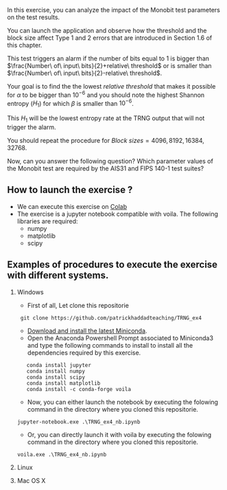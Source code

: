 In this exercise, you can analyze the impact of the Monobit test parameters on the test results.

You can launch the application and observe how the threshold and the block size  affect  Type 1 and 2 errors that are introduced in Section 1.6 of this chapter.

This test triggers an alarm if the number of bits equal to 1 is bigger than $\frac{Number\ of\ input\ bits}{2}+relative\ threshold$ or is smaller than $\frac{Number\ of\ input\ bits}{2}-relative\ threshold$.

Your goal is to find the the lowest $relative\ threshold$ that makes it possible for $\alpha$ to be bigger than $10^{-6}$ and you should note the highest Shannon entropy ($H_{1}$) for which $\beta$ is smaller than $10^{-6}$.

This $H_{1}$ will be the lowest entropy rate at the TRNG output that will not trigger the alarm.

You should repeat the procedure for $Block\ sizes=4096, 8192, 16384, 32768$.

Now, can you answer the following question? Which parameter values of the Monobit test are required by the AIS31 and FIPS 140-1 test suites?

## How to launch the exercise ?
* We can execute this exercise on [Colab](https://colab.research.google.com/github/patrickhaddadteaching/TRNG_ex4/blob/main/TRNG_ex4_nb.ipynb)
* The exercise is a jupyter notebook compatible with voila.
The following libraries are required:
    * numpy
    * matplotlib
    * scipy
## Examples of procedures to execute the exercise with different systems.
1. Windows
    * First of all, Let clone this repositorie
    ```
     git clone https://github.com/patrickhaddadteaching/TRNG_ex4
    ```
    * [Download and install the latest Miniconda](https://docs.conda.io/en/latest/miniconda.html#latest-miniconda-installer-links).
    * Open the Anaconda Powershell Prompt associated to Miniconda3 and type the following commands to install  to install all the dependencies required by this exercise.
     ```
        conda install jupyter
        conda install numpy
        conda install scipy
        conda install matplotlib
        conda install -c conda-forge voila    
      ```
    
    * Now, you can either launch the notebook by executing the folowing command in the directory where you cloned this repositorie.
    ```
    jupyter-notebook.exe .\TRNG_ex4_nb.ipynb
    ```
    
    * Or, you can directly launch it with voila  by executing the folowing command in the directory where you cloned this repositorie.
    ```
    voila.exe .\TRNG_ex4_nb.ipynb
    ```
2. Linux
3. Mac OS X
